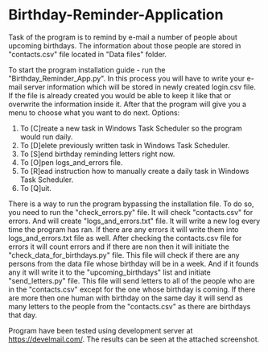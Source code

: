 # Birthday-Reminder-Application

Task of the program is to remind by e-mail a number of people about upcoming birthdays. The information about those people are stored in "contacts.csv" file located in "Data files" folder. 

To start the program installation guide - run the "Birthday_Reminder_App.py". In this process you will have to write your e-mail server information which will be stored in newly created login.csv file. If the file is already created you would be able to keep it like that or overwrite the information inside it. After that the program will give you a menu to choose what you want to do next. Options:

1. To [C]reate a new task in Windows Task Scheduler so the program would run daily. 
2. To [D]elete previously written task in Windows Task Scheduler. 
3. To [S]end birthday reminding letters right now.
4. To [O]pen logs_and_errors file. 
5. To [R]ead instruction how to manually create a daily task in Windows Task Scheduler.
6. To [Q]uit.

There is a way to run the program bypassing the installation file. To do so, you need to run the "check_errors.py" file. It will check "contacts.csv" for errors. And will create "logs_and_errors.txt" file. It will write a new log every time the program has ran. If there are any errors it will write them into logs_and_errors.txt file as well. After checking the contacts.csv file for errors it will count errors and if there are non then it will initiate the "check_data_for_birthdays.py" file. This file will check if there are any persons from the data file whose birthday will be in a week. And if it founds any it will write it to the "upcoming_birthdays" list and initiate "send_letters.py" file. This file will send letters to all of the people who are in the "contacts.csv" except for the one whose birthday is coming. If there are more then one human with birthday on the same day it will send as many letters to the people from the "contacts.csv" as there are birthdays that day. 

Program have been tested using development server at https://develmail.com/. The results can be seen at the attached screenshot.
